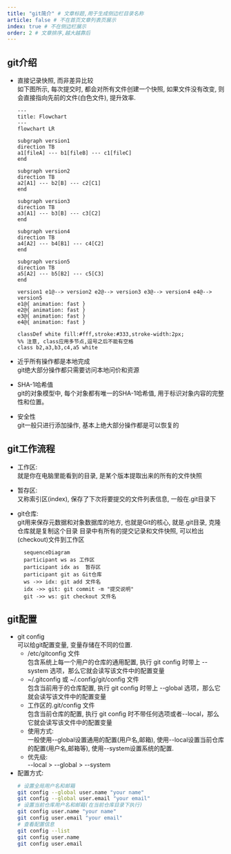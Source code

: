 ```yaml
---
title: "git简介" # 文章标题,用于生成侧边栏目录名称
article: false # 不在首页文章列表页展示
index: true # 不在侧边栏展示
order: 2 # 文章排序,越大越靠后
---
```


## git介绍
- 直接记录快照, 而非差异比较 \
  如下图所示, 每次提交时, 都会对所有文件创建一个快照, 如果文件没有改变, 则会直接指向先前的文件(白色文件), 提升效率.
  ```mermaid
  ---
  title: Flowchart
  ---
  flowchart LR

  subgraph version1
  direction TB
  a1[fileA] --- b1[fileB] --- c1[fileC]
  end

  subgraph version2
  direction TB
  a2[A1] --- b2[B] --- c2[C1]
  end

  subgraph version3
  direction TB
  a3[A1] --- b3[B] --- c3[C2]
  end

  subgraph version4
  direction TB
  a4[A2] --- b4[B1] --- c4[C2]
  end

  subgraph version5
  direction TB
  a5[A2] --- b5[B2] --- c5[C3]
  end

  version1 e1@--> version2 e2@--> version3 e3@--> version4 e4@--> version5
  e1@{ animation: fast }
  e2@{ animation: fast }
  e3@{ animation: fast }
  e4@{ animation: fast }

  classDef white fill:#fff,stroke:#333,stroke-width:2px;
  %% 注意, class应用多节点,逗号之后不能有空格
  class b2,a3,b3,c4,a5 white
  ```

- 近乎所有操作都是本地完成 \
  git绝大部分操作都只需要访问本地问价和资源

- SHA-1哈希值 \
  git的对象模型中, 每个对象都有唯一的SHA-1哈希值, 用于标识对象内容的完整性和位置。

- 安全性 \
  git一般只进行添加操作, 基本上绝大部分操作都是可以恢复的

## git工作流程

- 工作区: \
  就是你在电脑里能看到的目录, 是某个版本提取出来的所有的文件快照
- 暂存区: \
  又称索引区(index), 保存了下次将要提交的文件列表信息, 一般在.git目录下
- git仓库: \
  git用来保存元数据和对象数据库的地方, 也就是Git的核心, 就是.git目录, 克隆仓库就是复制这个目录
  目录中有所有的提交记录和文件快照, 可以检出(checkout)文件到工作区

  ```mermaid
    sequenceDiagram
    participant ws as 工作区
    participant idx as  暂存区
    participant git as Git仓库
    ws ->> idx: git add 文件名
    idx ->> git: git commit -m "提交说明"
    git ->> ws: git checkout 文件名
  ```

## git配置
- git config \
  可以给git配置变量, 变量存储在不同的位置.
  - /etc/gitconfig 文件 \
  包含系统上每一个用户的仓库的通用配置, 执行 git config 时带上 --system 选项，那么它就会读写该文件中的配置变量
  - ~/.gitconfig 或 ~/.config/git/config 文件 \
  包含当前用于的仓库配置, 执行 git config 时带上 --global 选项，那么它就会读写该文件中的配置变量
  - 工作区的.git/config 文件 \
  包含当前仓库的配置, 执行 git config 时不带任何选项或者--local，那么它就会读写该文件中的配置变量
  - 使用方式: \
  一般使用--global设置通用的配置(用户名,邮箱), 使用--local设置当前仓库的配置(用户名,邮箱等), 使用--system设置系统的配置.
  - 优先级: \
  --local > --global > --system
- 配置方式: 
  ```bash
  # 设置全局用户名和邮箱
  git config --global user.name "your name" 
  git config --global user.email "your email"
  # 设置当前仓库用户名和邮箱(在当前仓库目录下执行)
  git config user.name "your name" 
  git config user.email "your email"
  # 查看配置信息
  git config --list
  git config user.name
  git config user.email
  ```
